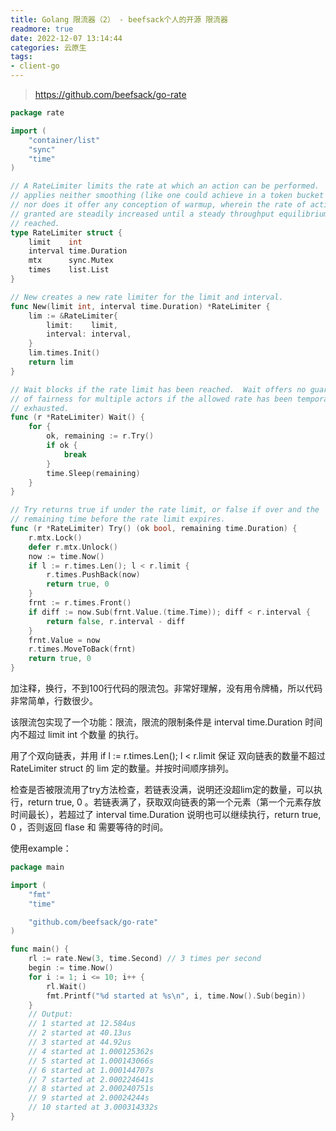 ```yaml
---
title: Golang 限流器（2） - beefsack个人的开源 限流器
readmore: true
date: 2022-12-07 13:14:44
categories: 云原生
tags:
- client-go
---
```


> https://github.com/beefsack/go-rate

```go
package rate

import (
	"container/list"
	"sync"
	"time"
)

// A RateLimiter limits the rate at which an action can be performed.  It
// applies neither smoothing (like one could achieve in a token bucket system)
// nor does it offer any conception of warmup, wherein the rate of actions
// granted are steadily increased until a steady throughput equilibrium is
// reached.
type RateLimiter struct {
	limit    int
	interval time.Duration
	mtx      sync.Mutex
	times    list.List
}

// New creates a new rate limiter for the limit and interval.
func New(limit int, interval time.Duration) *RateLimiter {
	lim := &RateLimiter{
		limit:    limit,
		interval: interval,
	}
	lim.times.Init()
	return lim
}

// Wait blocks if the rate limit has been reached.  Wait offers no guarantees
// of fairness for multiple actors if the allowed rate has been temporarily
// exhausted.
func (r *RateLimiter) Wait() {
	for {
		ok, remaining := r.Try()
		if ok {
			break
		}
		time.Sleep(remaining)
	}
}

// Try returns true if under the rate limit, or false if over and the
// remaining time before the rate limit expires.
func (r *RateLimiter) Try() (ok bool, remaining time.Duration) {
	r.mtx.Lock()
	defer r.mtx.Unlock()
	now := time.Now()
	if l := r.times.Len(); l < r.limit {
		r.times.PushBack(now)
		return true, 0
	}
	frnt := r.times.Front()
	if diff := now.Sub(frnt.Value.(time.Time)); diff < r.interval {
		return false, r.interval - diff
	}
	frnt.Value = now
	r.times.MoveToBack(frnt)
	return true, 0
}
```

加注释，换行，不到100行代码的限流包。非常好理解，没有用令牌桶，所以代码非常简单，行数很少。

该限流包实现了一个功能：限流，限流的限制条件是 interval time.Duration 时间内不超过 limit int 个数量 的执行。

用了个双向链表，并用 if l := r.times.Len(); l < r.limit 保证 双向链表的数量不超过 RateLimiter struct 的 lim 定的数量。并按时间顺序排列。

检查是否被限流用了try方法检查，若链表没满，说明还没超lim定的数量，可以执行，return true, 0 。若链表满了，获取双向链表的第一个元素（第一个元素存放时间最长），若超过了 interval time.Duration 说明也可以继续执行，return true, 0 ，否则返回 flase 和 需要等待的时间。


使用example：

```go
package main

import (
	"fmt"
	"time"

	"github.com/beefsack/go-rate"
)

func main() {
	rl := rate.New(3, time.Second) // 3 times per second
	begin := time.Now()
	for i := 1; i <= 10; i++ {
		rl.Wait()
		fmt.Printf("%d started at %s\n", i, time.Now().Sub(begin))
	}
	// Output:
	// 1 started at 12.584us
	// 2 started at 40.13us
	// 3 started at 44.92us
	// 4 started at 1.000125362s
	// 5 started at 1.000143066s
	// 6 started at 1.000144707s
	// 7 started at 2.000224641s
	// 8 started at 2.000240751s
	// 9 started at 2.00024244s
	// 10 started at 3.000314332s
}
```